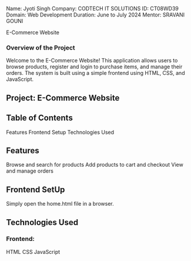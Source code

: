 Name: Jyoti Singh
Company: CODTECH IT SOLUTIONS
ID: CT08WD39
Domain: Web Development
Duration: June to July 2024
Mentor: SRAVANI GOUNI

E-Commerce Website
### Overview of the Project
Welcome to the E-Commerce Website! This application allows users to browse products, register and login to purchase items, and manage their orders. The system is built using a simple frontend using HTML, CSS, and JavaScript.

## Project: E-Commerce Website

## Table of Contents
Features
Frontend Setup
Technologies Used

## Features
Browse and search for products
Add products to cart and checkout
View and manage orders

## Frontend SetUp
Simply open the home.html file in a browser.

## Technologies Used
### Frontend:
HTML
CSS
JavaScript

